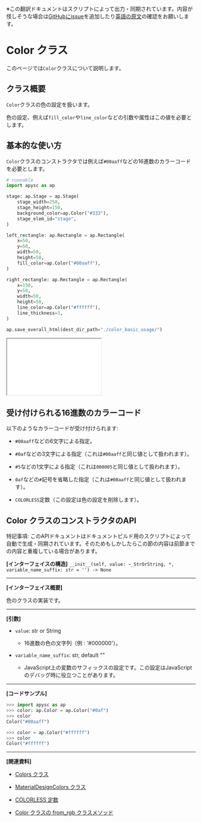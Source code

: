 <span class="inconspicuous-txt">※この翻訳ドキュメントはスクリプトによって出力・同期されています。内容が怪しそうな場合は<a href="https://github.com/simon-ritchie/apysc/issues" target="_blank">GitHubにissue</a>を追加したり[英語の原文](https://simon-ritchie.github.io/apysc/en/color.html)の確認をお願いします。</span>

# Color クラス

このページでは`Color`クラスについて説明します。

## クラス概要

`Color`クラスの色の設定を扱います。

色の設定、例えば`fill_color`や`line_color`などの引数や属性はこの値を必要とします。

## 基本的な使い方

`Color`クラスのコンストラクタでは例えば`#00aaff`などの16進数のカラーコードを必要とします。

```py
# runnable
import apysc as ap

stage: ap.Stage = ap.Stage(
    stage_width=250,
    stage_height=150,
    background_color=ap.Color("#333"),
    stage_elem_id="stage",
)

left_rectangle: ap.Rectangle = ap.Rectangle(
    x=50,
    y=50,
    width=50,
    height=50,
    fill_color=ap.Color("#00aaff"),
)

right_rectangle: ap.Rectangle = ap.Rectangle(
    x=150,
    y=50,
    width=50,
    height=50,
    line_color=ap.Color("#ffffff"),
    line_thickness=3,
)

ap.save_overall_html(dest_dir_path="./color_basic_usage/")
```

<iframe src="static/color_basic_usage/index.html" width="250" height="150"></iframe>

## 受け付けられる16進数のカラーコード

以下のようなカラーコードが受け付けられます:

- `#00aaff`などの6文字による指定。
- `#0af`などの3文字による指定（これは`#00aaff`と同じ値として扱われます）。

- `#5`などの1文字による指定（これは`000005`と同じ値として扱われます）。
- `0af`などの`#`記号を省略した指定（これは`#00aaff`と同じ値として扱われます）。

- `COLORLESS`定数（この設定は色の設定を削除します）。

## Color クラスのコンストラクタのAPI

<span class="inconspicuous-txt">特記事項: このAPIドキュメントはドキュメントビルド用のスクリプトによって自動で生成・同期されています。そのためもしかしたらこの節の内容は前節までの内容と重複している場合があります。</span>

**[インターフェイスの構造]** `__init__(self, value: ~_StrOrString, *, variable_name_suffix: str = '') -> None`<hr>

**[インターフェイス概要]**

色のクラスの実装です。<hr>

**[引数]**

- `value`: str or String
  - 16進数の色の文字列（例 : '#000000'）。

- `variable_name_suffix`: str, default ""
  - JavaScript上の変数のサフィックスの設定です。この設定はJavaScriptのデバッグ時に役立つことがあります。

<hr>

**[コードサンプル]**

```py
>>> import apysc as ap
>>> color: ap.Color = ap.Color("#0af")
>>> color
Color("#00aaff")

>>> color = ap.Color("#ffffff")
>>> color
Color("#ffffff")
```

<hr>

**[関連資料]**

- [Colors クラス](https://simon-ritchie.github.io/apysc/jp/jp_colors.html)
- [MaterialDesignColors クラス](https://simon-ritchie.github.io/apysc/jp/jp_material_design_colors.html)

- [COLORLESS 定数](https://simon-ritchie.github.io/apysc/jp/jp_colorless.html)
- [Color クラスの from_rgb クラスメソッド](https://simon-ritchie.github.io/apysc/jp/jp_color_from_rgb.html)